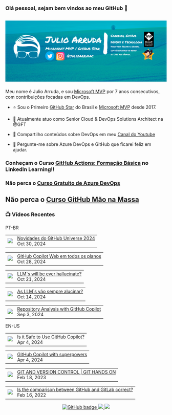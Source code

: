 ### Olá pessoal, sejam bem vindos ao meu GitHub 👋

## [![Julio Arruda Header](https://raw.githubusercontent.com/julioarruda/julioarruda/master/fundo%20github.png)](https://youtube.com/user/julioarrudac)
Meu nome é Julio Arruda, e sou [Microsoft MVP](https://mvp.microsoft.com/pt-br/PublicProfile/5002557?fullName=Julio%20%20Arruda) por 7 anos consecutivos, com contribuições focadas em DevOps.


- ⭐ Sou o Primeiro [GitHub Star](https://stars.github.com/profiles/julioarruda) do Brasil e [Microsoft MVP](https://mvp.microsoft.com/pt-br/PublicProfile/5002557?fullName=Julio%20%20Arruda) desde 2017.

- 🔭 Atualmente atuo como Senior Cloud & DevOps Solutions Architect na @GFT

- 👯 Compartilho conteúdos sobre DevOps em meu [Canal do Youtube](https://youtube.com/@julioarruda)

- 💬 Pergunte-me sobre Azure DevOps e GitHub que ficarei feliz em ajudar.




### Conheçam o Curso [GitHub Actions: Formação Básica](https://www.linkedin.com/learning/github-actions-formacao-basica/) no LinkedIn Learning!!
### Não perca o [Curso Gratuito de Azure DevOps](https://github.com/julioarruda/Curso-Azure-DevOps)

## Não perca o [Curso GitHub Mão na Massa](https://github.com/github-mao-na-massa/curso-github-mao-na-massa)



### 📺 Vídeos Recentes

PT-BR

<!-- YOUTUBE:START --><table><tr><td><a href="https://www.youtube.com/watch?v=0J9c3Cnvb90"><img width="140px" src="https://i.ytimg.com/vi/0J9c3Cnvb90/mqdefault.jpg"></a></td>
<td><a href="https://www.youtube.com/watch?v=0J9c3Cnvb90">Novidades do GitHub Universe 2024</a><br/>Oct 30, 2024</td></tr></table>
<table><tr><td><a href="https://www.youtube.com/watch?v=4zDPylMfNyA"><img width="140px" src="https://i.ytimg.com/vi/4zDPylMfNyA/mqdefault.jpg"></a></td>
<td><a href="https://www.youtube.com/watch?v=4zDPylMfNyA">GitHub Copilot Web em todos os planos</a><br/>Oct 28, 2024</td></tr></table>
<table><tr><td><a href="https://www.youtube.com/watch?v=_b_HtFlY3Nc"><img width="140px" src="https://i.ytimg.com/vi/_b_HtFlY3Nc/mqdefault.jpg"></a></td>
<td><a href="https://www.youtube.com/watch?v=_b_HtFlY3Nc">LLM`s will be ever hallucinate?</a><br/>Oct 21, 2024</td></tr></table>
<table><tr><td><a href="https://www.youtube.com/watch?v=cWq_dW_933I"><img width="140px" src="https://i.ytimg.com/vi/cWq_dW_933I/mqdefault.jpg"></a></td>
<td><a href="https://www.youtube.com/watch?v=cWq_dW_933I">As LLM`s vão sempre alucinar?</a><br/>Oct 14, 2024</td></tr></table>
<table><tr><td><a href="https://www.youtube.com/watch?v=TzQ3DP11AHQ"><img width="140px" src="https://i.ytimg.com/vi/TzQ3DP11AHQ/mqdefault.jpg"></a></td>
<td><a href="https://www.youtube.com/watch?v=TzQ3DP11AHQ">Repository Analysis with GitHub Copilot</a><br/>Sep 3, 2024</td></tr></table>
<!-- YOUTUBE:END -->

EN-US
<!-- YOUTUBEEN:START --><table><tr><td><a href="https://www.youtube.com/watch?v=mSxpB8V1iaE"><img width="140px" src="https://i.ytimg.com/vi/mSxpB8V1iaE/mqdefault.jpg"></a></td>
<td><a href="https://www.youtube.com/watch?v=mSxpB8V1iaE">Is it Safe to Use GitHub Copilot?</a><br/>Apr 4, 2024</td></tr></table>
<table><tr><td><a href="https://www.youtube.com/watch?v=R7ZbVdeUqu4"><img width="140px" src="https://i.ytimg.com/vi/R7ZbVdeUqu4/mqdefault.jpg"></a></td>
<td><a href="https://www.youtube.com/watch?v=R7ZbVdeUqu4">GitHub Copilot with superpowers</a><br/>Apr 4, 2024</td></tr></table>
<table><tr><td><a href="https://www.youtube.com/watch?v=Adk79XNDU5o"><img width="140px" src="https://i.ytimg.com/vi/Adk79XNDU5o/mqdefault.jpg"></a></td>
<td><a href="https://www.youtube.com/watch?v=Adk79XNDU5o">GIT AND VERSION CONTROL | GIT HANDS ON</a><br/>Feb 18, 2023</td></tr></table>
<table><tr><td><a href="https://www.youtube.com/watch?v=wHo1ftsyzNE"><img width="140px" src="https://i.ytimg.com/vi/wHo1ftsyzNE/mqdefault.jpg"></a></td>
<td><a href="https://www.youtube.com/watch?v=wHo1ftsyzNE">Is the comparison between GitHub and GitLab correct?</a><br/>Feb 16, 2022</td></tr></table>
<!-- YOUTUBEEN:END -->



<p align="center">
  <a href="https://github.com/julioarruda?tab=followers">
    <img src="https://img.shields.io/github/followers/julioarruda?label=Followers&logo=GitHub&style=for-the-badge" alt="GitHub badge" />
  </a>
  <a href="http://twitter.com/julioarrudac">
    <img src="https://img.shields.io/twitter/follow/julioarrudac?label=Twitter&logo=twitter&style=for-the-badge" />
  </a>
  <a href="http://youtube.com/c/julioarruda?sub_confirmation=1">
    <img src="https://img.shields.io/youtube/views/4BYlkYtHNus?label=YouTube&logo=YouTube&style=for-the-badge" />
  </a>
</p>

<!--
**julioarruda/julioarruda** is a ✨ _special_ ✨ repository because its `README.md` (this file) appears on your GitHub profile.

Here are some ideas to get you started:

- 🔭 I’m currently working on ...
- 🌱 I’m currently learning ...
- 👯 I’m looking to collaborate on ...
- 🤔 I’m looking for help with ...
- 💬 Ask me about ...
- 📫 How to reach me: ...
- 😄 Pronouns: ...
- ⚡ Fun fact: ...
-->
